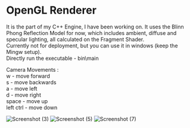 # OpenGL Renderer
It is the part of my C++ Engine, I have been working on. It uses the Blinn Phong Reflection Model for now, which includes ambient, diffuse and specular lighting, all calculated on the Fragment Shader. <br/>
Currently not for deployment, but you can use it in windows (keep the Mingw setup). <br/>
Directly run the executable - bin\main  <br/>

Camera Movements : <br/>
w - move forward  <br/>
s - move backwards <br/>
a - move left <br/>
d - move right <br/>
space - move up <br/>
left ctrl - move down <br/>

![Screenshot (3)](https://github.com/user-attachments/assets/987a7681-30ab-41a2-a671-5bca3411ba60)
![Screenshot (5)](https://github.com/user-attachments/assets/5f3d33ac-ddef-4ed8-811a-349e184a9335)
![Screenshot (7)](https://github.com/user-attachments/assets/7d259c2e-6efd-4832-b355-ce3b6aaf611f)
